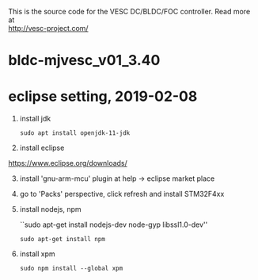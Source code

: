 This is the source code for the VESC DC/BLDC/FOC controller. Read more at  
http://vesc-project.com/
# bldc-mjvesc_v01_3.40

# eclipse setting, 2019-02-08
1. install jdk

    ``sudo apt install openjdk-11-jdk``

2. install eclipse

https://www.eclipse.org/downloads/

3. install 'gnu-arm-mcu' plugin at help -> eclipse market place

4. go to 'Packs' perspective, click refresh and install STM32F4xx

5. install nodejs, npm

    ``sudo apt-get install nodejs-dev node-gyp libssl1.0-dev''
    
    ``sudo apt-get install npm``

6. install xpm

    ``sudo npm install --global xpm``
